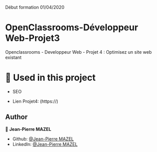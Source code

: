 Début formation 01/04/2020
# OpenClassrooms-Développeur Web-Projet3
Openclassrooms - Developpeur Web - Projet 4 : Optimisez un site web existant
# 🔨 Used in this project

* SEO


* Lien Projet4: (https://)





## Author

👤 **Jean-Pierre MAZEL**

* Github: [@Jean-Pierre MAZEL](https://github.com/jpmazel)
* LinkedIn: [@Jean-Pierre MAZEL](https://www.linkedin.com/in/jeanpierremazel/)